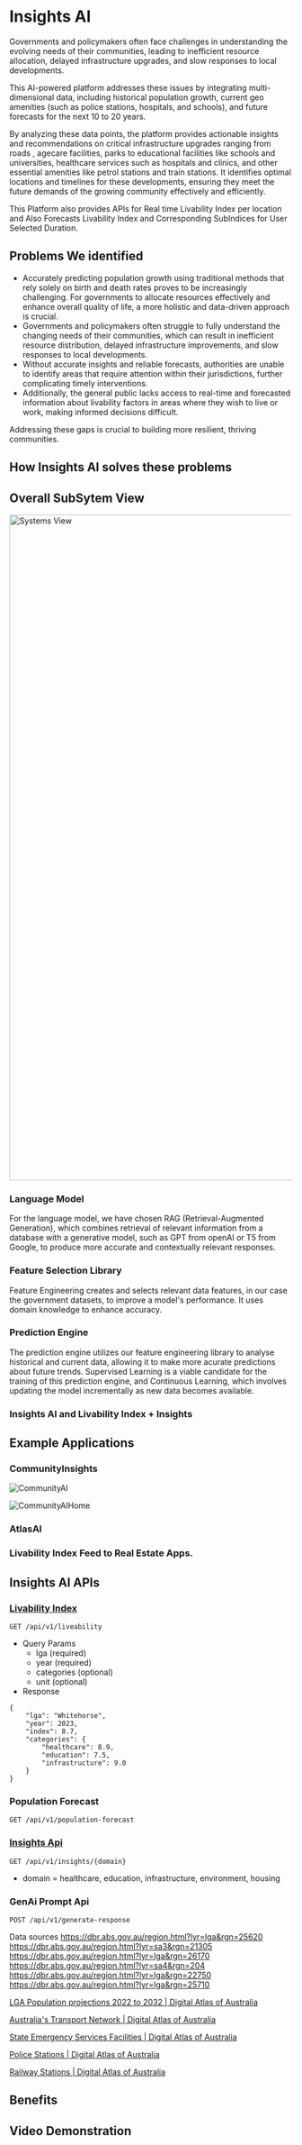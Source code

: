# Insights AI
Governments and policymakers often face challenges in understanding the evolving needs of their communities, leading to inefficient resource allocation, delayed infrastructure upgrades, and slow responses to local developments. 

This AI-powered platform addresses these issues by integrating multi-dimensional data, including historical population growth, current geo amenities (such as police stations, hospitals, and schools), and future forecasts for the next 10 to 20 years. 

By analyzing these data points, the platform provides actionable insights and recommendations on critical infrastructure upgrades ranging from roads , agecare facilities, parks to educational facilities like schools and universities, healthcare services such as hospitals and clinics, and other essential amenities like petrol stations and train stations. It identifies optimal locations and timelines for these developments, ensuring they meet the future demands of the growing community effectively and efficiently.

This Platform also provides APIs for Real time Livability Index per location and Also Forecasts Livability Index and Corresponding SubIndices for User Selected Duration. 

## Problems We identified
* Accurately predicting population growth using traditional methods that rely solely on birth and death rates proves to be increasingly challenging. For governments to allocate resources effectively and enhance overall quality of life, a more holistic and data-driven approach is crucial.
* Governments and policymakers often struggle to fully understand the changing needs of their communities, which can result in inefficient resource distribution, delayed infrastructure improvements, and slow responses to local developments.
* Without accurate insights and reliable forecasts, authorities are unable to identify areas that require attention within their jurisdictions, further complicating timely interventions.
* Additionally, the general public lacks access to real-time and forecasted information about livability factors in areas where they wish to live or work, making informed decisions difficult.

Addressing these gaps is crucial to building more resilient, thriving communities.


## How Insights AI solves these problems
 

## Overall SubSytem View

<img width="1182" alt="Systems View" src="https://github.com/user-attachments/assets/2a8c3377-8a58-4372-a04e-7bb1578f6036">

### Language Model
For the language model, we have chosen RAG (Retrieval-Augmented Generation), which combines retrieval of relevant information from a database with a generative model, such as GPT from openAI or T5 from Google, to produce more accurate and contextually relevant responses.

 

### Feature Selection Library
Feature Engineering creates and selects relevant data features, in our case the government datasets, to improve a model's performance. It uses domain knowledge to enhance accuracy.

 

### Prediction Engine
The prediction engine utilizes our feature engineering library to analyse historical and current data, allowing it to make more acurate predictions about future trends. Supervised Learning is a viable candidate for the training of this prediction engine, and Continuous Learning, which involves updating the model incrementally as new data becomes available.


### Insights AI and Livability Index + Insights


## Example  Applications 

### CommunityInsights  
![CommunityAI](gif/CommunityAIRevised.gif)

![CommunityAIHome](gif/CommunityAIHome.gif)

### AtlasAI

### Livability Index Feed to Real Estate Apps.

## Insights AI APIs

### [Livability Index](https://github.com/stanfordpeng/govhack2024/blob/main/api-docs/livability.md)
`GET /api/v1/liveability`

* Query Params
    * lga (required)
    * year (required)
    * categories (optional)
    * unit (optional)
* Response
```
{
    "lga": "Whitehorse",
    "year": 2023,
    "index": 8.7,
    "categories": {
        "healthcare": 8.9,
        "education": 7.5,
        "infrastructure": 9.0
    }
}                 
```
### Population Forecast 
`GET /api/v1/population-forecast`

 ### [Insights Api](https://github.com/stanfordpeng/govhack2024/blob/main/api-docs/insights.md)
`GET /api/v1/insights/{domain}`
* domain = healthcare, education, infrastructure, environment, housing

### GenAi Prompt Api
`POST /api/v1/generate-response`

Data sources 
https://dbr.abs.gov.au/region.html?lyr=lga&rgn=25620
https://dbr.abs.gov.au/region.html?lyr=sa3&rgn=21305
https://dbr.abs.gov.au/region.html?lyr=lga&rgn=26170
https://dbr.abs.gov.au/region.html?lyr=sa4&rgn=204
https://dbr.abs.gov.au/region.html?lyr=lga&rgn=22750
https://dbr.abs.gov.au/region.html?lyr=lga&rgn=25710

[LGA Population projections 2022 to 2032 | Digital Atlas of Australia ](
https://digital.atlas.gov.au/datasets/5f866394db4a452da103bcaf9acf23fd_0/explore?location=-23.515642%2C-47.592505%2C3.98)

[Australia's Transport Network | Digital Atlas of Australia ](https://digital.atlas.gov.au/datasets/e5097c31e56545839b236a86b25546e7_2/explore?location=-23.476176%2C-47.606250%2C4.00)

[State Emergency Services Facilities | Digital Atlas of Australia ](https://digital.atlas.gov.au/datasets/d62af0ed9f7549e695eb8cb42b819c0d_5/explore?location=-23.476176%2C-47.606250%2C4.00)

[Police Stations | Digital Atlas of Australia](https://digital.atlas.gov.au/datasets/e5097c31e56545839b236a86b25546e7_2/explore?location=-23.476176%2C-47.606250%2C4.00)


[Railway Stations | Digital Atlas of Australia](
https://digital.atlas.gov.au/datasets/ce226ce26ed94a8f9b644b000cb8430e_0/explore?location=-20.215809%2C-45.615250%2C3.54)
## Benefits 

## Video Demonstration
